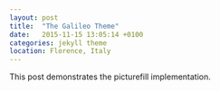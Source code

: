 ```yaml
---
layout: post
title:  "The Galileo Theme"
date:   2015-11-15 13:05:14 +0100
categories: jekyll theme
location: Florence, Italy
---
```


This post demonstrates the picturefill implementation.

<div class="post-image post-image--split">
    <img srcset="/photography/1.jpg 1x, /photography/1@2x.jpg 2x, /photography/1@3x.jpg 3x" />
    <img srcset="/photography/2.jpg 1x, /photography/2@2x.jpg 2x, /photography/2@3x.jpg 3x" />
</div>

<div class="post-image">
    <img srcset="/photography/3.jpg 1x, /photography/3@2x.jpg 2x, /photography/3@3x.jpg 3x" />
</div>
